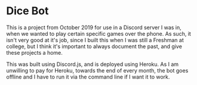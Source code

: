 # Dice Bot

This is a project from October 2019 for use in a Discord server I was in, when we wanted to play certain specific games over the phone. As such, it isn't very good at it's job, since I built this when I was still a Freshman at college, but I think it's important to always document the past, and give these projects a home.

This was built using Discord.js, and is deployed using Heroku. As I am unwilling to pay for Heroku, towards the end of every month, the bot goes offline and I have to run it via the command line if I want it to work.